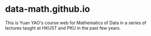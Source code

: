 # data-math.github.io
This is Yuan YAO's course web for 
Mathematics of Data in a series of lectures taught at HKUST and PKU in the past few years.
